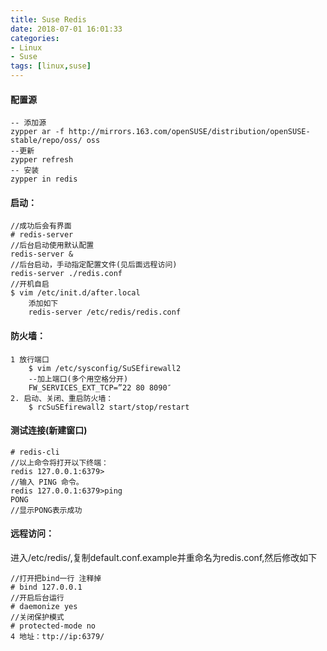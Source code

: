 ```yaml
---
title: Suse Redis
date: 2018-07-01 16:01:33
categories: 
- Linux 
- Suse
tags: [linux,suse]
---
```


<meta name="referrer" content="no-referrer" />


#### 配置源
	-- 添加源
	zypper ar -f http://mirrors.163.com/openSUSE/distribution/openSUSE-stable/repo/oss/ oss
	--更新
	zypper refresh
	-- 安装
	zypper in redis

#### 启动：
	//成功后会有界面
	# redis-server
	//后台启动使用默认配置
	redis-server &
	//后台启动，手动指定配置文件(见后面远程访问)
	redis-server ./redis.conf
	//开机自启
	$ vim /etc/init.d/after.local
		添加如下
		redis-server /etc/redis/redis.conf

#### 防火墙：
	1 放行端口
		$ vim /etc/sysconfig/SuSEfirewall2
		--加上端口(多个用空格分开)
		FW_SERVICES_EXT_TCP=”22 80 8090″
	2. 启动、关闭、重启防火墙：
	    $ rcSuSEfirewall2 start/stop/restart

#### 测试连接(新建窗口)
	# redis-cli
	//以上命令将打开以下终端：
	redis 127.0.0.1:6379>
	//输入 PING 命令。
	redis 127.0.0.1:6379>ping
	PONG
	//显示PONG表示成功

#### 远程访问：

进入/etc/redis/,复制default.conf.example并重命名为redis.conf,然后修改如下

    //打开把bind一行 注释掉
    # bind 127.0.0.1
    //开启后台运行
    # daemonize yes
    //关闭保护模式
    # protected-mode no 
    4 地址：ttp://ip:6379/